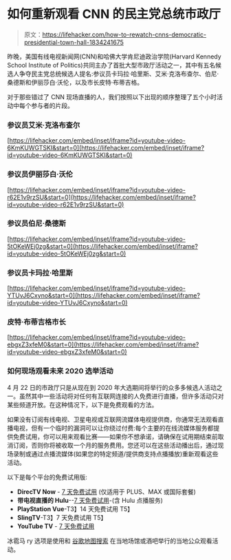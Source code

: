 # 如何重新观看 CNN 的民主党总统市政厅

> 原文：<https://lifehacker.com/how-to-rewatch-cnns-democratic-presidential-town-hall-1834241675>

昨晚，美国有线电视新闻网(CNN)和哈佛大学肯尼迪政治学院(Harvard Kennedy School Institute of Politics)共同主办了首批大型市政厅活动之一，其中有五名候选人争夺民主党总统候选人提名:参议员卡玛拉·哈里斯、艾米·克洛布查尔、伯尼·桑德斯和伊丽莎白·沃伦，以及市长皮特·布蒂吉格。



对于那些错过了 CNN 现场直播的人，我们按照以下出现的顺序整理了五个小时活动中每个参与者的片段。

### 参议员艾米·克洛布查尔

 [https://lifehacker.com/embed/inset/iframe?id=youtube-video-6KmKUWGTSKI&start=0](https://lifehacker.com/embed/inset/iframe?id=youtube-video-6KmKUWGTSKI&start=0) 

### 参议员伊丽莎白·沃伦

 [https://lifehacker.com/embed/inset/iframe?id=youtube-video-r62E1v9rzSU&start=0](https://lifehacker.com/embed/inset/iframe?id=youtube-video-r62E1v9rzSU&start=0) 

### 参议员伯尼·桑德斯

 [https://lifehacker.com/embed/inset/iframe?id=youtube-video-5tOKeWEj0zg&start=0](https://lifehacker.com/embed/inset/iframe?id=youtube-video-5tOKeWEj0zg&start=0) 

### 参议员卡玛拉·哈里斯

 [https://lifehacker.com/embed/inset/iframe?id=youtube-video-YTUvJ6Cxyno&start=0](https://lifehacker.com/embed/inset/iframe?id=youtube-video-YTUvJ6Cxyno&start=0) 

### 皮特·布蒂吉格市长

 [https://lifehacker.com/embed/inset/iframe?id=youtube-video-ebgxZ3xfeM0&start=0](https://lifehacker.com/embed/inset/iframe?id=youtube-video-ebgxZ3xfeM0&start=0) 

### 如何现场观看未来 2020 选举活动

4 月 22 日的市政厅只是从现在到 2020 年大选期间将举行的众多多候选人活动之一。虽然其中一些活动将对任何有互联网连接的人免费进行直播，但许多活动只对某些频道开放。在这种情况下，以下是免费观看的方法。

如果没有订阅有线电视、卫星电视或互联网流媒体电视提供商，你通常无法观看直播电视，但有一个临时的漏洞可以让你绕过付费:每个主要的在线流媒体服务都提供免费试用，你可以用来观看比赛——如果你不想承诺，请确保在试用期结束前取消订阅，否则你将被收取一个月的服务费用。您还可以在这些活动播出后，通过现场录制或通过点播流媒体(如果您的特定频道/提供商支持点播播放)重新观看这些活动。

以下是每个平台的免费试用版:

*   **DirecTV Now** - [7 天免费试用](https://www.directvnow.com/accounts/select-plan?source=EaYEPS048qmBRD17P&WT.srch=1&wtExtndSource=directv%20now%20free%20trial&gclsrc=aw.ds&gclsrc=aw.ds&gclid=CjwKCAjw7_rlBRBaEiwAc23rhuL6QPesgxHpePT6He6phNZeZazvlGAKW4O9ZsFuyjAZwaxCII7PGhoCnK4QAvD_BwE) (仅适用于 PLUS、MAX 或国际套餐)
*   **带电视直播的 Hulu**--[7 天免费试用](https://www.hulu.com/live-tv)-(含 Hulu 点播服务)
*   **PlayStation Vue**-T3】14 天免费试用 T5】
*   **SlingTV**-T3】7 天免费试用 T5】
*   **YouTube TV** - [7 天免费试用](https://tv.youtube.com/welcome/)

冰雹马 ry 选项是使用和 [谷歌地图搜索](https://lifehacker.com/spread-the-word-about-your-event-with-google-maps-new-f-1833546952) 在当地场馆或酒吧举行的当地公众观看活动。